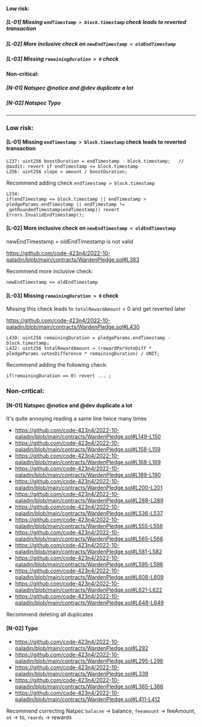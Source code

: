 #### Low risk: 
##### [L-01] Missing `endTimestamp > block.timestamp` check leads to reverted transaction
##### [L-02] More inclusive check on `newEndTimestamp < oldEndTimestamp`
##### [L-03] Missing `remainingDuration > 0` check

#### Non-critical:
##### [N-01] Natspec @notice and @dev duplicate a lot
##### [N-02] Natspec Typo

---
### Low risk:
#### [L-01]  Missing `endTimestamp > block.timestamp` check leads to reverted transaction  
```sol
L237: uint256 boostDuration = endTimestamp - block.timestamp;   // @audit: revert if endTimestamp <= block.timestamp
L256: uint256 slope = amount / boostDuration;
```


Recommend adding check `endTimestamp > block.timestamp`
```sol
L234:
if(endTimestamp <= block.timestamp || endTimestamp > pledgeParams.endTimestamp || endTimestamp != _getRoundedTimestamp(endTimestamp)) revert Errors.InvalidEndTimestamp();
```


#### [L-02] More inclusive check on `newEndTimestamp < oldEndTimestamp`
newEndTimestamp = oldEndTimestamp is not valid

https://github.com/code-423n4/2022-10-paladin/blob/main/contracts/WardenPledge.sol#L383

Recommend more inclusive check:
```sol
newEndTimestamp <= oldEndTimestamp 
```


#### [L-03] Missing `remainingDuration > 0` check
Missing this check leads to `totalRewardAmount` = 0 and get reverted later

https://github.com/code-423n4/2022-10-paladin/blob/main/contracts/WardenPledge.sol#L430
```sol
L430: uint256 remainingDuration = pledgeParams.endTimestamp - block.timestamp;
L432: uint256 totalRewardAmount = (rewardPerVoteDiff * pledgeParams.votesDifference * remainingDuration) / UNIT;
```

Recommend adding the following check:
```sol
if(remainingDuration == 0) revert ... ;
```


###  Non-critical:
#### [N-01]  Natspec @notice and @dev duplicate a lot
It's quite annoying reading a same line twice many times
- https://github.com/code-423n4/2022-10-paladin/blob/main/contracts/WardenPledge.sol#L149-L150
- https://github.com/code-423n4/2022-10-paladin/blob/main/contracts/WardenPledge.sol#L158-L159
- https://github.com/code-423n4/2022-10-paladin/blob/main/contracts/WardenPledge.sol#L168-L169
- https://github.com/code-423n4/2022-10-paladin/blob/main/contracts/WardenPledge.sol#L189-L190
- https://github.com/code-423n4/2022-10-paladin/blob/main/contracts/WardenPledge.sol#L200-L201
- https://github.com/code-423n4/2022-10-paladin/blob/main/contracts/WardenPledge.sol#L288-L289
- https://github.com/code-423n4/2022-10-paladin/blob/main/contracts/WardenPledge.sol#L536-L537
- https://github.com/code-423n4/2022-10-paladin/blob/main/contracts/WardenPledge.sol#L555-L556
- https://github.com/code-423n4/2022-10-paladin/blob/main/contracts/WardenPledge.sol#L565-L566
- https://github.com/code-423n4/2022-10-paladin/blob/main/contracts/WardenPledge.sol#L581-L582
- https://github.com/code-423n4/2022-10-paladin/blob/main/contracts/WardenPledge.sol#L595-L596
- https://github.com/code-423n4/2022-10-paladin/blob/main/contracts/WardenPledge.sol#L608-L609
- https://github.com/code-423n4/2022-10-paladin/blob/main/contracts/WardenPledge.sol#L621-L622
- https://github.com/code-423n4/2022-10-paladin/blob/main/contracts/WardenPledge.sol#L648-L649

Recommend deleting all duplicates


#### [N-02]  Typo 
- https://github.com/code-423n4/2022-10-paladin/blob/main/contracts/WardenPledge.sol#L292
- https://github.com/code-423n4/2022-10-paladin/blob/main/contracts/WardenPledge.sol#L295-L296
- https://github.com/code-423n4/2022-10-paladin/blob/main/contracts/WardenPledge.sol#L339
- https://github.com/code-423n4/2022-10-paladin/blob/main/contracts/WardenPledge.sol#L365-L366
- https://github.com/code-423n4/2022-10-paladin/blob/main/contracts/WardenPledge.sol#L411-L412

Recommend correcting Natpec `balacne` -> balance, `feeamount` -> feeAmount, `ot` -> to, `reards` -> rewards